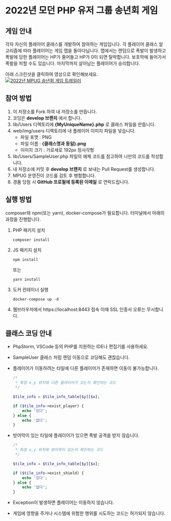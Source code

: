 # 2022년 모던 PHP 유저 그룹 송년회 게임

## 게임 안내

각자 자신의 플레이어 클래스를 개발하여 참여하는 게임입니다.
각 플레이어 클래스 알고리즘에 따라 플레이어는 게임 맵을 돌아다닙니다.
맵에서는 랜덤으로 폭발이 발생하고 폭발에 당한 플레이어는 HP가 줄어들고 HP가 0이 되면 탈락합니다.
보호막에 들어가서 폭발을 피할 수도 있습니다.
마지막까지 살아남는 플레이어가 승리합니다.

아래 스크린샷을 클릭하여 영상으로 확인해보세요.
[![2022년 MPUG 송년회 게임 트레일러](https://img.youtube.com/vi/75UJcO2I8Ys/maxresdefault.jpg)](https://youtu.be/75UJcO2I8Ys)

## 참여 방법

1. 이 저장소를 Fork 하여 내 저장소를 만듭니다.
2. 코딩은 __develop 브랜치__ 에서 합니다.
3. lib/Users 디렉토리에 __{MyUniqueName}.php__ 로 클래스 파일을 만듭니다.
4. web/img/users 디렉토리에 내 플레이어 이미지 파일을 넣습니다.
   - 파일 포맷 : PNG
   - 파일 이름 : __{클래스명과 동일}.png__
   - 이미지 크기 : 가로세로 192px 정사각형
5. lib/Users/SampleUser.php 파일의 예제 코드를 참고하여 나만의 코드를 작성합니다.
6. 내 저장소에 커밋 후 __develop 브랜치__ 로 보내는 Pull Request를 생성합니다.
7. MPUG 운영진이 코드를 검토 후 병합합니다.
8. 경품 당첨 시 __GitHub 프로필에 등록된 이메일__ 로 연락드립니다.

## 실행 방법

composer와 npm(또는 yarn), docker-compose가 필요합니다.
터미널에서 아래의 과정을 진행합니다.

1. PHP 패키지 설치

    ```shell
    composer install
    ```

2. JS 패키지 설치

    ```shell
    npm install
    ```

    또는

    ```shell
    yarn install
    ```

3. 도커 컨테이너 실행

    ```shell
    docker-compose up -d
    ```

4. 웹브라우저에서 https://localhost:8443 접속
이때 SSL 인증서 오류는 무시합니다.

## 클래스 코딩 안내

- PhpStorm, VSCode 등의 PHP를 지원하는 IDE나 편집기를 사용하세요.

- SampleUser 클래스 처럼 랜덤 이동으로 코딩해도 괜찮습니다.

- 플레이어가 이동하려는 타일에 다른 플레이어가 존재하면 이동이 불가능합니다.

    ```php
    /*
     * 특정 x,y 위치에 다른 플레이어가 있는지 확인하는 코드
     */

    $tile_info = $tile_info_table[$y][$x];

    if ($tile_info->exist_player) {
        echo '있다';
    } else {
        echo '없다';
    }
    ```

- 방어막이 있는 타일에 플레이어가 있으면 폭발 공격을 받지 않습니다.

    ```php
    /*
     * 특정 x,y 위치에 방어막이 있는지 확인하는 코드
     */

    $tile_info = $tile_info_table[$y][$x];

    if ($tile_info->exist_shield) {
        echo '있다';
    } else {
        echo '없다';
    }
    ```

- Exception이 발생하면 플레이어는 이동하지 않습니다.

- 게임에 영향을 주거나 시스템에 위험한 행위를 시도하는 코드는 허가되지 않습니다.
